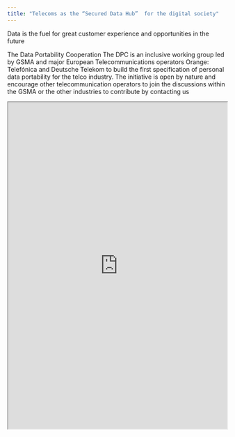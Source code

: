 ```yaml
---
title: "Telecoms as the “Secured Data Hub”  for the digital society"
---
```


Data is the fuel for great customer experience and opportunities in the future

The Data Portability Cooperation
The DPC is an inclusive working group led by GSMA and major European Telecommunications operators Orange: Telefónica and Deutsche Telekom to build the first specification of personal data portability for the telco industry.
The initiative is open by nature and encourage other telecommunication operators to join the discussions within the GSMA or the other industries to contribute by contacting us

<iframe height="750" width="100%" src="https://ewelton.github.io/ktest/wiki.html#Telecoms%20as%20the%20%E2%80%9CSecured%20Data%20Hub%E2%80%9D%20%20for%20the%20digital%20society"></iframe>
